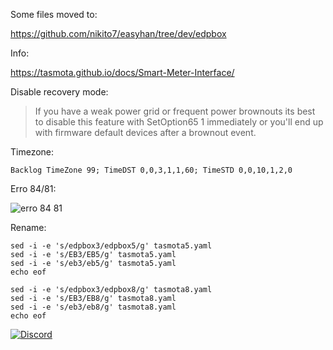 Some files moved to:

https://github.com/nikito7/easyhan/tree/dev/edpbox

Info:

https://tasmota.github.io/docs/Smart-Meter-Interface/ 

Disable recovery mode:

> If you have a weak power grid or 
> frequent power brownouts its best to disable
> this feature with 
> SetOption65 1 
> immediately 
> or you'll end up with firmware default
> devices after a brownout event.

Timezone:

``` Backlog TimeZone 99; TimeDST 0,0,3,1,1,60; TimeSTD 0,0,10,1,2,0 ```

Erro 84/81:

![erro 84 81](./erro81.jpg)

Rename:

```
sed -i -e 's/edpbox3/edpbox5/g' tasmota5.yaml
sed -i -e 's/EB3/EB5/g' tasmota5.yaml
sed -i -e 's/eb3/eb5/g' tasmota5.yaml
echo eof
```

```
sed -i -e 's/edpbox3/edpbox8/g' tasmota8.yaml
sed -i -e 's/EB3/EB8/g' tasmota8.yaml
sed -i -e 's/eb3/eb8/g' tasmota8.yaml
echo eof
```

[![Discord](https://img.shields.io/discord/494714310518505472?style=plastic&logo=discord)](https://discord.gg/Mh9mTEA) 
